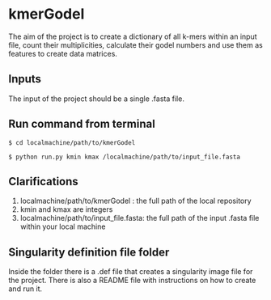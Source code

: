 # kmerGodel
The aim of the project is to create a dictionary of all k-mers within an input file, count their multiplicities, calculate their godel numbers and use them as features to create data matrices.

## Inputs
The input of the project should be a single .fasta file.

## Run command from terminal
`$ cd localmachine/path/to/kmerGodel`

`$ python run.py kmin kmax /localmachine/path/to/input_file.fasta`

## Clarifications
1. localmachine/path/to/kmerGodel : the full path of the local repository
2. kmin and kmax are integers
3. localmachine/path/to/input_file.fasta: the full path of the input .fasta file within your local machine

## Singularity definition file folder
Inside the folder there is a .def file that creates a singularity image file for the project.
There is also a README file with instructions on how to create and run it.

